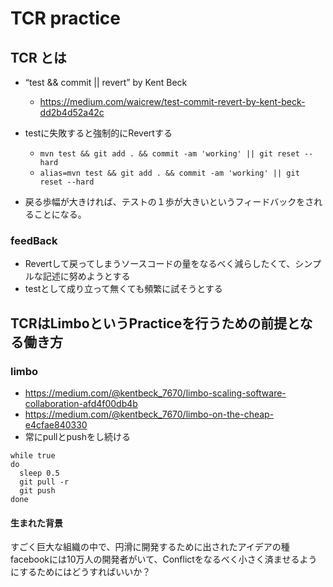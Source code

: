 # TCR practice

## TCR とは
- “test && commit || revert” by Kent Beck
    - https://medium.com/waicrew/test-commit-revert-by-kent-beck-dd2b4d52a42c

- testに失敗すると強制的にRevertする
    - `mvn test && git add . && commit -am 'working' || git reset --hard`
    - `alias=mvn test && git add . && commit -am 'working' || git reset --hard`

- 戻る歩幅が大きければ、テストの１歩が大きいというフィードバックをされることになる。

### feedBack
- Revertして戻ってしまうソースコードの量をなるべく減らしたくて、シンプルな記述に努めようとする
- testとして成り立って無くても頻繁に試そうとする


## TCRはLimboというPracticeを行うための前提となる働き方

### limbo
- https://medium.com/@kentbeck_7670/limbo-scaling-software-collaboration-afd4f00db4b
- https://medium.com/@kentbeck_7670/limbo-on-the-cheap-e4cfae840330
- 常にpullとpushをし続ける
```
while true
do
  sleep 0.5
  git pull -r
  git push
done
```

#### 生まれた背景
すごく巨大な組織の中で、円滑に開発するために出されたアイデアの種
facebookには10万人の開発者がいて、Conflictをなるべく小さく済ませるようにするためにはどうすればいいか？

